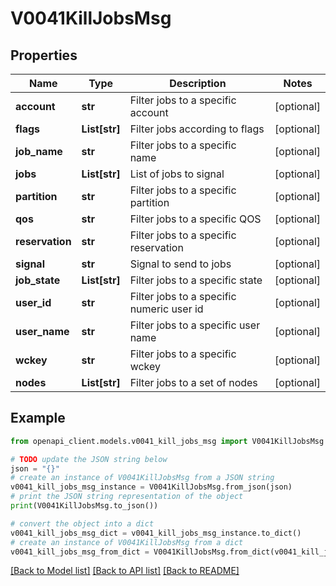 # V0041KillJobsMsg


## Properties

Name | Type | Description | Notes
------------ | ------------- | ------------- | -------------
**account** | **str** | Filter jobs to a specific account | [optional] 
**flags** | **List[str]** | Filter jobs according to flags | [optional] 
**job_name** | **str** | Filter jobs to a specific name | [optional] 
**jobs** | **List[str]** | List of jobs to signal | [optional] 
**partition** | **str** | Filter jobs to a specific partition | [optional] 
**qos** | **str** | Filter jobs to a specific QOS | [optional] 
**reservation** | **str** | Filter jobs to a specific reservation | [optional] 
**signal** | **str** | Signal to send to jobs | [optional] 
**job_state** | **List[str]** | Filter jobs to a specific state | [optional] 
**user_id** | **str** | Filter jobs to a specific numeric user id | [optional] 
**user_name** | **str** | Filter jobs to a specific user name | [optional] 
**wckey** | **str** | Filter jobs to a specific wckey | [optional] 
**nodes** | **List[str]** | Filter jobs to a set of nodes | [optional] 

## Example

```python
from openapi_client.models.v0041_kill_jobs_msg import V0041KillJobsMsg

# TODO update the JSON string below
json = "{}"
# create an instance of V0041KillJobsMsg from a JSON string
v0041_kill_jobs_msg_instance = V0041KillJobsMsg.from_json(json)
# print the JSON string representation of the object
print(V0041KillJobsMsg.to_json())

# convert the object into a dict
v0041_kill_jobs_msg_dict = v0041_kill_jobs_msg_instance.to_dict()
# create an instance of V0041KillJobsMsg from a dict
v0041_kill_jobs_msg_from_dict = V0041KillJobsMsg.from_dict(v0041_kill_jobs_msg_dict)
```
[[Back to Model list]](../README.md#documentation-for-models) [[Back to API list]](../README.md#documentation-for-api-endpoints) [[Back to README]](../README.md)


